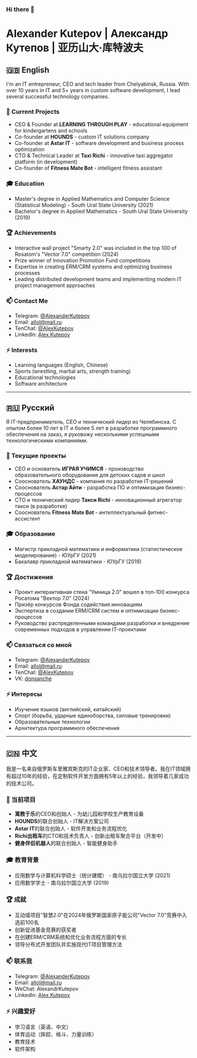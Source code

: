 ### Hi there 👋
# Alexander Kutepov | Александр Кутепов | 亚历山大·库特波夫

## 🇬🇧 English

I'm an IT entrepreneur, CEO and tech leader from Chelyabinsk, Russia. With over 10 years in IT and 5+ years in custom software development, I lead several successful technology companies.

### 🚀 Current Projects
- CEO & Founder at **LEARNING THROUGH PLAY** - educational equipment for kindergartens and schools
- Co-founder at **HOUNDS** - custom IT solutions company
- Co-founder at **Astar IT** - software development and business process optimization
- CTO & Technical Leader at **Taxi Richi** - innovative taxi aggregator platform (in development)
- Co-founder of **Fitness Mate Bot** - intelligent fitness assistant

### 🎓 Education
- Master's degree in Applied Mathematics and Computer Science (Statistical Modeling) - South Ural State University (2021)
- Bachelor's degree in Applied Mathematics - South Ural State University (2019)

### 🏆 Achievements
- Interactive wall project "Smarty 2.0" was included in the top 100 of Rosatom's "Vector 7.0" competition (2024)
- Prize winner of Innovation Promotion Fund competitions
- Expertise in creating ERM/CRM systems and optimizing business processes
- Leading distributed development teams and implementing modern IT project management approaches

### 📫 Contact Me
- Telegram: [@AlexanderKutepov](https://t.me/AlexanderKutepov)
- Email: [allol@mail.ru](mailto:allol@mail.ru)
- TenChat: [@AlexKutepov](https://tenchat.ru/AlexKutepov)
- LinkedIn: [Alex Kutepov](https://www.linkedin.com/in/alex-kutepov-402074202/)

### ⚡ Interests
- Learning languages (English, Chinese)
- Sports (wrestling, martial arts, strength training)
- Educational technologies
- Software architecture

---

## 🇷🇺 Русский

Я IT-предприниматель, CEO и технический лидер из Челябинска. С опытом более 10 лет в IT и более 5 лет в разработке программного обеспечения на заказ, я руковожу несколькими успешными технологическими компаниями.

### 🚀 Текущие проекты
- CEO и основатель **ИГРАЯ УЧИМСЯ** - производство образовательного оборудования для детских садов и школ
- Сооснователь **ХАУНДС** - компания по разработке IT-решений
- Сооснователь **Астар Айти** - разработка ПО и оптимизация бизнес-процессов
- CTO и технический лидер **Такси Richi** - инновационный агрегатор такси (в разработке)
- Сооснователь **Fitness Mate Bot** - интеллектуальный фитнес-ассистент

### 🎓 Образование
- Магистр прикладной математики и информатики (статистическое моделирование) - ЮУрГУ (2021)
- Бакалавр прикладной математики - ЮУрГУ (2019)

### 🏆 Достижения
- Проект интерактивная стена "Умница 2.0" вошел в топ-100 конкурса Росатома "Вектор 7.0" (2024)
- Призёр конкурсов Фонда содействия инновациям
- Экспертиза в создании ERM/CRM систем и оптимизации бизнес-процессов
- Руководство распределенными командами разработки и внедрение современных подходов в управлении IT-проектами

### 📫 Связаться со мной
- Telegram: [@AlexanderKutepov](https://t.me/AlexanderKutepov)
- Email: [allol@mail.ru](mailto:allol@mail.ru)
- TenChat: [@AlexKutepov](https://tenchat.ru/AlexKutepov)
- VK: [donsanche](https://vk.com/donsanche)

### ⚡ Интересы
- Изучение языков (английский, китайский)
- Спорт (борьба, ударные единоборства, силовые тренировки)
- Образовательные технологии
- Архитектура программного обеспечения

---

## 🇨🇳 中文

我是一名来自俄罗斯车里雅宾斯克的IT企业家、CEO和技术领导者。我在IT领域拥有超过10年的经验，在定制软件开发方面拥有5年以上的经验，我领导着几家成功的技术公司。

### 🚀 当前项目
- **寓教于乐**的CEO和创始人 - 为幼儿园和学校生产教育设备
- **HOUNDS**的联合创始人 - IT解决方案公司
- **Astar IT**的联合创始人 - 软件开发和业务流程优化
- **Richi出租车**的CTO和技术负责人 - 创新出租车聚合平台（开发中）
- **健身伴侣机器人**的联合创始人 - 智能健身助手

### 🎓 教育背景
- 应用数学与计算机科学硕士（统计建模） - 南乌拉尔国立大学 (2021)
- 应用数学学士 - 南乌拉尔国立大学 (2019)

### 🏆 成就
- 互动墙项目"智慧2.0"在2024年俄罗斯国家原子能公司"Vector 7.0"竞赛中入选前100名
- 创新促进基金竞赛的获奖者
- 在创建ERM/CRM系统和优化业务流程方面的专长
- 领导分布式开发团队并实施现代IT项目管理方法

### 📫 联系我
- Telegram: [@AlexanderKutepov](https://t.me/AlexanderKutepov)
- Email: [allol@mail.ru](mailto:allol@mail.ru)
- WeChat: AlexandrKutepov
- LinkedIn: [Alex Kutepov](https://www.linkedin.com/in/alex-kutepov-402074202/)

### ⚡ 兴趣爱好
- 学习语言（英语、中文）
- 体育运动（摔跤、格斗、力量训练）
- 教育技术
- 软件架构 
